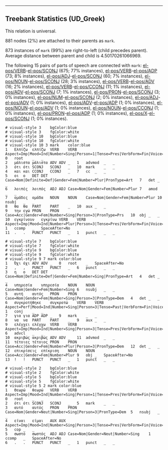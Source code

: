 

--------------------------------------------------------------------------------

## Treebank Statistics (UD_Greek)

This relation is universal.

881 nodes (2%) are attached to their parents as `mark`.

873 instances of `mark` (99%) are right-to-left (child precedes parent).
Average distance between parent and child is 4.50170261066969.

The following 15 pairs of parts of speech are connected with `mark`: [el-pos/VERB]()-[el-pos/SCONJ]() (675; 77% instances), [el-pos/VERB]()-[el-pos/ADP]() (73; 8% instances), [el-pos/ADJ]()-[el-pos/SCONJ]() (60; 7% instances), [el-pos/NOUN]()-[el-pos/SCONJ]() (28; 3% instances), [el-pos/VERB]()-[el-pos/ADV]() (16; 2% instances), [el-pos/VERB]()-[el-pos/CCONJ]() (11; 1% instances), [el-pos/ADV]()-[el-pos/SCONJ]() (7; 1% instances), [el-pos/PRON]()-[el-pos/SCONJ]() (3; 0% instances), [el-pos/NUM]()-[el-pos/SCONJ]() (2; 0% instances), [el-pos/ADJ]()-[el-pos/ADV]() (1; 0% instances), [el-pos/ADV]()-[el-pos/ADP]() (1; 0% instances), [el-pos/NOUN]()-[el-pos/ADV]() (1; 0% instances), [el-pos/NOUN]()-[el-pos/CCONJ]() (1; 0% instances), [el-pos/PRON]()-[el-pos/ADP]() (1; 0% instances), [el-pos/X]()-[el-pos/SCONJ]() (1; 0% instances).


~~~ conllu
# visual-style 3	bgColor:blue
# visual-style 3	fgColor:white
# visual-style 10	bgColor:blue
# visual-style 10	fgColor:white
# visual-style 10 3 mark	color:blue
1	Ελπίζω	ελπίζω	VERB	VERB	Aspect=Imp|Mood=Ind|Number=Sing|Person=1|Tense=Pres|VerbForm=Fin|Voice=Act	0	root	_	_
2	μάλιστα	μάλιστα	ADV	ADV	_	1	advmod	_	_
3	ότι	ότι	SCONJ	SCONJ	_	10	mark	_	_
4	και	και	CCONJ	CCONJ	_	7	cc	_	_
5	οι	ο	DET	DET	Case=Nom|Definite=Def|Gender=Fem|Number=Plur|PronType=Art	7	det	_	_
6	λοιπές	λοιπός	ADJ	ADJ	Case=Nom|Gender=Fem|Number=Plur	7	amod	_	_
7	ομάδες	ομάδα	NOUN	NOUN	Case=Nom|Gender=Fem|Number=Plur	10	nsubj	_	_
8	θα	θα	PART	PART	_	10	aux	_	_
9	την	εγώ	PRON	PRON	Case=Acc|Gender=Fem|Number=Sing|Person=3|PronType=Prs	10	obj	_	_
10	εγκρίνουν	εγκρίνω	VERB	VERB	Aspect=Imp|Mood=Ind|Number=Plur|Person=3|Tense=Pres|VerbForm=Fin|Voice=Act	1	ccomp	_	SpaceAfter=No
11	.	.	PUNCT	PUNCT	_	1	punct	_	_

~~~


~~~ conllu
# visual-style 7	bgColor:blue
# visual-style 7	fgColor:white
# visual-style 9	bgColor:blue
# visual-style 9	fgColor:white
# visual-style 9 7 mark	color:blue
1	Όχι	όχι	ADV	ADV	_	0	root	_	SpaceAfter=No
2	,	,	PUNCT	PUNCT	_	6	punct	_	_
3	η	ο	DET	DET	Case=Nom|Definite=Def|Gender=Fem|Number=Sing|PronType=Art	4	det	_	_
4	υπηρεσία	υπηρεσία	NOUN	NOUN	Case=Nom|Gender=Fem|Number=Sing	6	nsubj	_	_
5	αυτή	αυτός	PRON	PRON	Case=Nom|Gender=Fem|Number=Sing|Person=3|PronType=Dem	4	det	_	_
6	συγκροτήθηκε	συγκροτώ	VERB	VERB	Aspect=Perf|Mood=Ind|Number=Sing|Person=3|Tense=Past|VerbForm=Fin|Voice=Pass	1	conj	_	_
7	για	για	ADP	ADP	_	9	mark	_	_
8	να	να	PART	PART	_	9	aux	_	_
9	ελέγχει	ελέγχω	VERB	VERB	Aspect=Imp|Mood=Ind|Number=Sing|Person=3|Tense=Pres|VerbForm=Fin|Voice=Act	6	advcl	_	_
10	ακριβώς	ακριβώς	ADV	ADV	_	11	advmod	_	_
11	τέτοιες	τέτοιος	PRON	PRON	Case=Acc|Gender=Fem|Number=Plur|Person=3|PronType=Dem	12	det	_	_
12	επικρίσεις	επίκριση	NOUN	NOUN	Case=Acc|Gender=Fem|Number=Plur	9	obj	_	SpaceAfter=No
13	!	!	PUNCT	PUNCT	_	1	punct	_	_

~~~


~~~ conllu
# visual-style 2	bgColor:blue
# visual-style 2	fgColor:white
# visual-style 5	bgColor:blue
# visual-style 5	fgColor:white
# visual-style 5 2 mark	color:blue
1	Θεωρώ	θεωρώ	VERB	VERB	Aspect=Imp|Mood=Ind|Number=Sing|Person=1|Tense=Pres|VerbForm=Fin|Voice=Act	0	root	_	_
2	ότι	ότι	SCONJ	SCONJ	_	5	mark	_	_
3	αυτό	αυτός	PRON	PRON	Case=Nom|Gender=Neut|Number=Sing|Person=3|PronType=Dem	5	nsubj	_	_
4	είναι	είμαι	AUX	AUX	Aspect=Imp|Mood=Ind|Number=Sing|Person=3|Tense=Pres|VerbForm=Fin|Voice=Pass	5	cop	_	_
5	σωστό	σωστός	ADJ	ADJ	Case=Nom|Gender=Neut|Number=Sing	1	ccomp	_	SpaceAfter=No
6	.	.	PUNCT	PUNCT	_	1	punct	_	_

~~~



